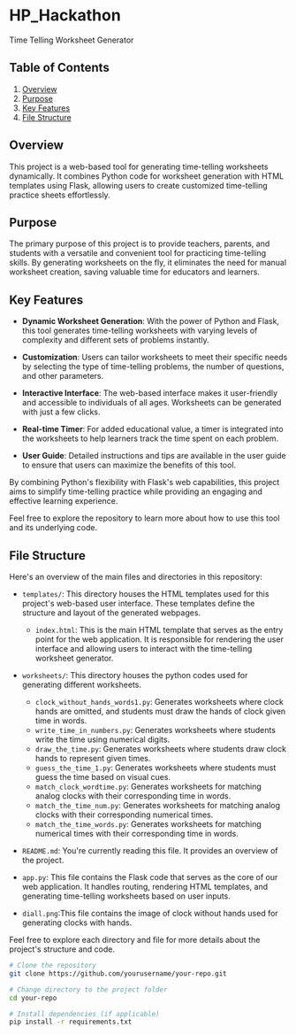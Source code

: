 # HP_Hackathon

Time Telling Worksheet Generator

## Table of Contents

1. [Overview](#overview)
2. [Purpose](#Purpose)
3. [Key Features](#Key-Features)
4. [File Structure](#file-structure)

## Overview

This project is a web-based tool for generating time-telling worksheets dynamically. It combines Python code for worksheet generation with HTML templates using Flask, allowing users to create customized time-telling practice sheets effortlessly.

## Purpose

The primary purpose of this project is to provide teachers, parents, and students with a versatile and convenient tool for practicing time-telling skills. By generating worksheets on the fly, it eliminates the need for manual worksheet creation, saving valuable time for educators and learners.

## Key Features

- **Dynamic Worksheet Generation**: With the power of Python and Flask, this tool generates time-telling worksheets with varying levels of complexity and different sets of problems instantly.

- **Customization**: Users can tailor worksheets to meet their specific needs by selecting the type of time-telling problems, the number of questions, and other parameters.

- **Interactive Interface**: The web-based interface makes it user-friendly and accessible to individuals of all ages. Worksheets can be generated with just a few clicks.

- **Real-time Timer**: For added educational value, a timer is integrated into the worksheets to help learners track the time spent on each problem.

- **User Guide**: Detailed instructions and tips are available in the user guide to ensure that users can maximize the benefits of this tool.

By combining Python's flexibility with Flask's web capabilities, this project aims to simplify time-telling practice while providing an engaging and effective learning experience.

Feel free to explore the repository to learn more about how to use this tool and its underlying code.


## File Structure

Here's an overview of the main files and directories in this repository:

- `templates/`: This directory houses the HTML templates used for this project's web-based user interface. These templates define the structure and layout of the generated webpages. 
    - `index.html`: This is the main HTML template that serves as the entry point for the web application. It is responsible for rendering the user interface and allowing users to interact with the time-telling worksheet generator.
    
- `worksheets/`: This directory houses the python codes used for generating different worksheets.
    - `clock_without_hands_words1.py`:  Generates worksheets where clock hands are omitted, and students must draw the hands of clock given time in words.
    - `write_time_in_numbers.py`: Generates worksheets where students write the time using numerical digits.
    - `draw_the_time.py`: Generates worksheets where students draw clock hands to represent given times.
    - `guess_the_time_1.py`: Generates worksheets where students must guess the time based on visual cues.
    - `match_clock_wordtime.py`: Generates worksheets for matching analog clocks with their corresponding time in words.
    - `match_the_time_num.py`:	Generates worksheets for matching analog clocks with their corresponding numerical times.
    - `match_the_time_words.py`: Generates worksheets for matching numerical times with their corresponding time in words.

- `README.md`: You're currently reading this file. It provides an overview of the project.

- `app.py`: This file contains the Flask code that serves as the core of our web application. It handles routing, rendering HTML templates, and generating time-telling worksheets based on user inputs.

- `diall.png`:This file contains the image of clock without hands used for generating clocks with hands.


Feel free to explore each directory and file for more details about the project's structure and code.



```bash
# Clone the repository
git clone https://github.com/yourusername/your-repo.git

# Change directory to the project folder
cd your-repo

# Install dependencies (if applicable)
pip install -r requirements.txt
